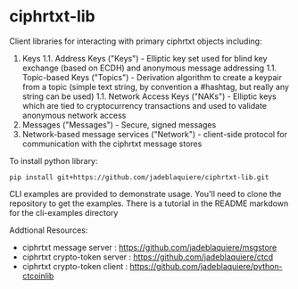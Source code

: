 # ciphrtxt-lib
Client libraries for interacting with primary ciphrtxt objects including:

1. Keys
1.1. Address Keys ("Keys") - Elliptic key set used for blind key exchange (based on ECDH) and anonymous message addressing
1.1. Topic-based Keys ("Topics") - Derivation algorithm to create a keypair from a topic (simple text string, by convention a #hashtag, but really any string can be used)
1.1. Network Access Keys ("NAKs") - Elliptic keys which are tied to cryptocurrency transactions and used to validate anonymous network access
1. Messages ("Messages") - Secure, signed messages
1. Network-based message services ("Network") - client-side protocol for communication with the ciphrtxt message stores

To install python library:

```
pip install git+https://github.com/jadeblaquiere/ciphrtxt-lib.git
```

CLI examples are provided to demonstrate usage. You'll need to clone the repository to get the examples. There is a tutorial in the README markdown for the cli-examples directory

Addtional Resources:

* ciphrtxt message server : https://github.com/jadeblaquiere/msgstore
* ciphrtxt crypto-token server : https://github.com/jadeblaquiere/ctcd
* ciphrtxt crypto-token client : https://github.com/jadeblaquiere/python-ctcoinlib
